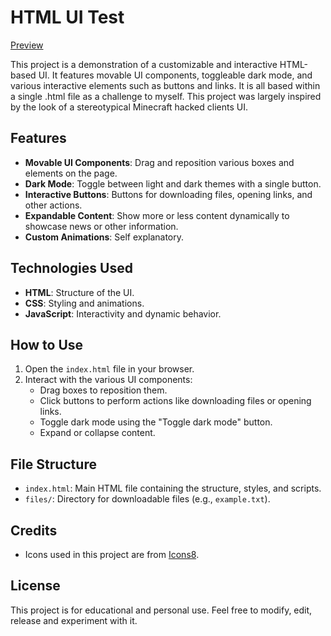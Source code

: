 # HTML UI Test

[Preview](https://catchysmile.github.io/HtmlUITest/)

This project is a demonstration of a customizable and interactive HTML-based UI. It features movable UI components, toggleable dark mode, and various interactive elements such as buttons and links. It is all based within a single .html file as a challenge to myself. This project was largely inspired by the look of a stereotypical Minecraft hacked clients UI.

## Features

- **Movable UI Components**: Drag and reposition various boxes and elements on the page.
- **Dark Mode**: Toggle between light and dark themes with a single button.
- **Interactive Buttons**: Buttons for downloading files, opening links, and other actions.
- **Expandable Content**: Show more or less content dynamically to showcase news or other information.
- **Custom Animations**: Self explanatory.

## Technologies Used

- **HTML**: Structure of the UI.
- **CSS**: Styling and animations.
- **JavaScript**: Interactivity and dynamic behavior.

## How to Use

1. Open the `index.html` file in your browser.
2. Interact with the various UI components:
   - Drag boxes to reposition them.
   - Click buttons to perform actions like downloading files or opening links.
   - Toggle dark mode using the "Toggle dark mode" button.
   - Expand or collapse content.

## File Structure

- `index.html`: Main HTML file containing the structure, styles, and scripts.
- `files/`: Directory for downloadable files (e.g., `example.txt`).

## Credits

- Icons used in this project are from [Icons8](https://icons8.com/).

## License

This project is for educational and personal use. Feel free to modify, edit, release and experiment with it.

